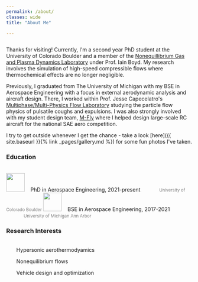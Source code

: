 ```yaml
---
permalink: /about/
classes: wide
title: "About Me"

---
```



<figure style="width: 300px" class="align-right">
  <img src="{{ site.url }}{{ site.baseurl }}/assets/images/face4.jpg" alt="">
</figure> 


Thanks for visiting! Currently, I'm a second year PhD student at the University of Colorado Boulder and a member of the [Nonequillibrium Gas and Plasma Dynamics Laboratory](https://www.colorado.edu/lab/ngpdl/) under Prof. Iain Boyd. My research involves the simulation of high-speed compressible flows where thermochemical effects are no longer negligible.

Previously, I graduated from The University of Michigan with my BSE in Aerospace Engineering with a focus in external aerodynamic analysis and aircraft design. There, I worked within Prof. Jesse Capecelatro's [Multiphase/Multi-Physics Flow Laboratory](http://www-personal.umich.edu/~jcaps/) studying the particle flow physics of pulsatile coughs and expulsions. I was also strongly involved with my student design team, [M-Fly](https://mfly.engin.umich.edu/) where I helped design large-scale RC aircraft for the national SAE aero competition. 

I try to get outside whenever I get the chance - take a look [here]({{ site.baseurl }}{% link _pages/gallery.md %}) for some fun photos I've taken. 

### Education 
<br />
<img src="{{ site.url }}{{ site.baseurl }}/assets/images/cu.png" width="50px">
 &nbsp;&nbsp;
 PhD in Aerospace Engineering, 2021-present  
  &nbsp;&nbsp;&nbsp;&nbsp;&nbsp;&nbsp; &nbsp;&nbsp; &nbsp;
<span style="font-size:smaller;color:gray;">University of Colorado Boulder</span>


<img src="{{ site.url }}{{ site.baseurl }}/assets/images/michigan.png" width="50px">
 &nbsp;&nbsp;
 BSE in Aerospace Engineering, 2017-2021  <br />
&nbsp;&nbsp;&nbsp;&nbsp;&nbsp;&nbsp; &nbsp;&nbsp; &nbsp;
<span style="font-size:smaller;color:gray;">University of Michigan Ann Arbor</span>




### Research Interests
<br />
&nbsp;&nbsp;
<i class="fas fa-space-shuttle fa-fw fa-rotate-270 "></i>  &nbsp;&nbsp;&nbsp; Hypersonic aerothermodyamics  <br />

&nbsp;&nbsp;
<i class="fas fa-atom fa-fw"></i> &nbsp;&nbsp;&nbsp; Nonequilibrium flows  <br />

&nbsp;&nbsp;
<i class="fas fa-pencil-ruler fa-fw"></i>  &nbsp;&nbsp;&nbsp; Vehicle design and optimization   <br />
